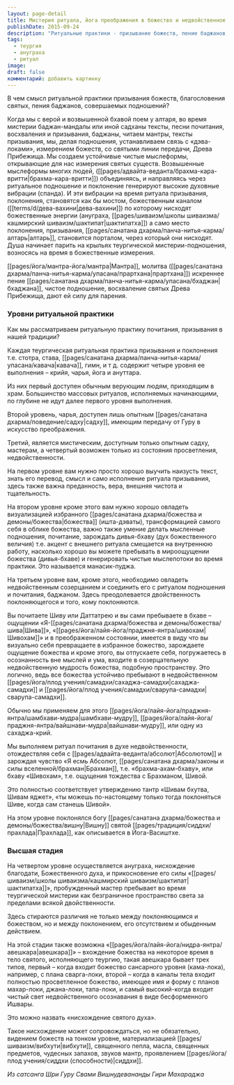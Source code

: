 ```yaml
---
layout: page-detail
title: Мистерия ритуала, йога преображения в божество и недвойственное созерцание
publishDate: 2015-09-24
description: "Ритуальные практики - призывание божеств, пение баджанов, подношения - устанавливают связь с божественными измерениями через чистые мыслеформы и вибрации. Практика имеет четыре уровня: от внешнего ритуала и веры, через визуализацию и внутреннюю работу, к недвойственному созерцанию и, наконец, к нисхождению благодати и единству с Абсолютом."
tags:
  - теургия
  - ануграха
  - ритуал
image: 
draft: false
комментарий: добавить картинку
---
```


В чем смысл ритуальной практики призывания божеств, благословения святых, пения баджанов, совершаемых подношений? 

Когда мы с верой и возвышенной бхавой поем у алтаря, во время мистерии баджан-мандалы или иной садханы тексты, песни почитания, восхваления и призывания, баджаны, читаем мантры, тексты призывания, мы, делая подношения, устанавливаем связь с «дэва-локами», измерением божеств, со святыми линии передачи, Древа Прибежища. Мы создаем устойчивые чистые мыслеформы, открывающие для нас измерения святых существ. Возвышенные мыслеформы многих людей, ([[pages/адвайта-веданта/брахма-кара-вритти|брахма-кара-вритти]]) объединяясь, и направляясь через ритуальное подношение и поклонение генерируют высокие духовные вибрации (спанда). И эти вибрации на время ритуала призывания, поклонения, становятся как бы мостом, божественным каналом ([[terms/d/дева-вахини|дева-вахини]]) по которому нисходят божественные энергии (ануграха, [[pages/шиваизм/школы шиваизма/кашмирский шиваизм/шактипат|шактипатха]]) а само место поклонения, призывания, [[pages/санатана дхарма/панча-нитья-карма/алтарь|алтарь]], становится порталом, через который они нисходят. Душа начинает парить на крыльях теургической мистерии-подношения, возносясь на время в божественные измерения.

[[pages/йога/мантра-йога/мантра|Мантра]], молитва ([[pages/санатана дхарма/панча-нитья-карма/упасана/прартхана|прартхана]]) искреннее пение [[pages/санатана дхарма/панча-нитья-карма/упасана/бхаджан|бхаджана]], чистое подношение, восхваление святых Древа Прибежища, дают ей силу для парения.

### Уровни ритуальной практики

Как мы рассматриваем ритуальную практику почитания, призывания в нашей традиции?

Каждая теургическая ритуальная практика призывания и поклонения т.е. стотра, става, [[pages/санатана дхарма/панча-нитья-карма/упасана/кавача|кавача]], гимн, и т д. содержит четыре уровня ее выполнения – крийя, чарья, йога и ануттара.

Из них первый доступен обычным верующим людям, приходящим в храм. Большинство массовых ритуалов, исполняемых начинающими, по глубине не идут далее первого уровня выполнения.

Второй уровень, чарья, доступен лишь опытным [[pages/санатана дхарма/поведение/садху|садху]], имеющим передачу от Гуру в искусство преображения.

Третий, является мистическим, доступным только опытным садху, мастерам, а четвертый возможен только из состояния просветления, недвойственности.

На первом уровне вам нужно просто хорошо выучить наизусть текст, знать его перевод, смысл и само исполнение ритуала призывания, здесь также важна преданность, вера, внешняя чистота и тщательность.

На втором уровне кроме этого вам нужно хорошо овладеть визуализацией избранного [[pages/санатана дхарма/божества и демоны/божества|божества]] (ишта-дэваты), трансформацией самого себя в облике божества, важно также умение делать мысленные подношения, почитание, зарождать дивья-бхаву (дух божественного величия) т.е. акцент с внешнего ритуала смещается на внутреннюю работу, насколько хорошо вы можете пребывать в мироощущении божества (дивья-бхаве) и генерировать чистые мыслепотоки во время практики. Это называется манасик-пуджа.

На третьем уровне вам, кроме этого, необходимо овладеть недвойственным созерцанием и соединить его с ритуалом подношения и почитания, баджаном. Здесь преодолевается двойственность поклоняющегося и того, кому поклоняются.

Вы почитаете Шиву или Даттатрею и вы сами пребываете в бхаве – ощущении «Я-[[pages/санатана дхарма/божества и демоны/божества/шива|Шива]]», «[[pages/йога/лайя-йога/праджня-янтра/шивохам|Шивохам]]» и в преображенном состоянии, имеется в виду что вы визуально себя превращаете в избранное божество, зарождаете ощущение божества и кроме этого, вы отпускаете себя, погружаетесь в осознанность вне мыслей и ума, входите в созерцательную недвойственную мудрость божества, подобную пространству. Это логично, ведь все божества устойчиво пребывают в недвойственном [[pages/йога/плод учения/самадхи/сахаджа-самадхи|сахаджа-самадхи]] и [[pages/йога/плод учения/самадхи/сварупа-самадхи|сварупа-самадхи]].

Обычно мы применяем для этого [[pages/йога/лайя-йога/праджня-янтра/шамбхави-мудра|шамбхави-мудру]], [[pages/йога/лайя-йога/праджня-янтра/вайшнави-мудра|вайшнави-мудру]], или одну из сахаджа-крий.

Мы выполняем ритуал почитания в духе недвойственности, отождествляя себя с [[pages/адвайта-веданта/абсолют|Абсолютом]] и зарождая чувство «Я есмь Абсолют, [[pages/санатана дхарма/законы и силы вселенной/брахман|Брахман]], т.е. «брахма-ахам-бхаву», или бхаву «Шивохам», т.е. ощущения тождества с Брахманом, Шивой.

Это полностью соответствует утверждению тантр «Шивам бхутва, Шивам яджет», «ты можешь по-настоящему только тогда поклоняться Шиве, когда сам станешь Шивой».

На этом уровне поклонялся богу [[pages/санатана дхарма/божества и демоны/божества/вишну|Вишну]] святой [[pages/традиция/сиддхи/прахлада|Прахлада]], как описывается в Йога-Васиштхе.

### Высшая стадия

На четвертом уровне осуществляется ануграха, нисхождение благодати, Божественного духа, и прикосновение его силы «[[pages/шиваизм/школы шиваизма/кашмирский шиваизм/шактипат|шактипатха]]», пробужденный мастер пребывает во время теургической мистерии как безграничное пространство света за пределами всякой двойственности.

Здесь стираются различия не только между поклоняющимся и божеством, но и между поклонением, его отсутствием и обыденным действием.

На этой стадии также возможна «[[pages/йога/лайя-йога/нидра-янтра/авешкара|авешкара]]» – вхождение божества на некоторое время в тело святого, исполняющего теургию, такая авешкара бывает трех типов, первый – когда входит божество сансарного уровня (кама-лока), например, с плана сварга-локи, второй – когда в каналы тела входит полностью просветленное божество, имеющее имя и форму с планов махар-локи, джана-локи, тапа-локи, и самый высокий-когда входит чистый свет недвойственного осознавания в виде бесформенного Ишвары.

Это можно назвать «нисхождение святого духа».

Такое нисхождение может сопровождаться, но не обязательно, видением божеств на тонком уровне, материализацией [[pages/шиваизм/вибхути|вибхути]], священного пепла, масла, священных предметов, чудесных запахов, звуков мантр, проявлением [[pages/йога/плод учения/сиддхи (способности)|сиддхи]].

*Из сатсанга Шри Гуру Свами Вишнудевананды Гири Махараджа*

